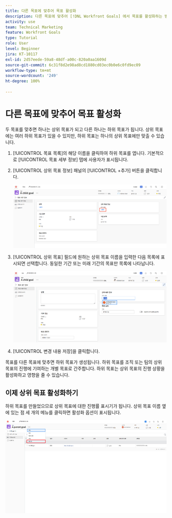 ```yaml
---
title: 다른 목표에 맞추어 목표 활성화
description: 다른 목표에 맞추어 [!DNL Workfront Goals] 에서 목표를 활성화하는 방법을 알아봅니다.
activity: use
team: Technical Marketing
feature: Workfront Goals
type: Tutorial
role: User
level: Beginner
jira: KT-10117
exl-id: 2d57eede-59a8-48df-a00c-820a0aa1609d
source-git-commit: 6c31f8d2e98ad8cd1880cd03ec0b0e6c0fd9ec09
workflow-type: tm+mt
source-wordcount: '249'
ht-degree: 100%

---
```


# 다른 목표에 맞추어 목표 활성화

두 목표를 맞추면 하나는 상위 목표가 되고 다른 하나는 하위 목표가 됩니다. 상위 목표에는 여러 하위 목표가 있을 수 있지만, 하위 목표는 하나의 상위 목표에만 맞출 수 있습니다.

1. [!UICONTROL 목표 목록]의 해당 이름을 클릭하여 하위 목표를 엽니다. 기본적으로 [!UICONTROL 목표 세부 정보] 탭에 사용자가 표시됩니다.
1. [!UICONTROL 상위 목표 정보] 패널의 [!UICONTROL +추가] 버튼을 클릭합니다.

   ![[!UICONTROL 목표 세부 정보] 탭의 스크린샷](assets/06-workfront-goals-align-goals.png)

1. [!UICONTROL 상위 목표] 필드에 원하는 상위 목표 이름을 입력한 다음 목록에 표시되면 선택합니다. 동일한 기간 또는 미래 기간의 목표만 목록에 나타납니다.

   ![[!UICONTROL 상위 목표 정보] 패널을 보여 주는 [!UICONTROL 목표 세부 정보] 패널의 스크린샷](assets/07-workfront-goals-align-to.png)

1. [!UICONTROL 변경 내용 저장]을 클릭합니다.

목표를 다른 목표에 맞추면 하위 목표가 생성됩니다. 하위 목표를 조직 또는 팀의 상위 목표의 진행에 기여하는 개별 목표로 간주합니다. 하위 목표는 상위 목표의 진행 상황을 활성화하고 영향을 줄 수 있습니다.

## 이제 상위 목표 활성화하기

하위 목표를 만들었으므로 상위 목표에 대한 진행률 표시기가 됩니다. 상위 목표 이름 옆에 있는 점 세 개의 메뉴를 클릭하면 활성화 옵션이 표시됩니다.

![상위 목표를 활성화하는 방법을 보여 주는 스크린샷.](assets/activate-the-parent-goal.png)

